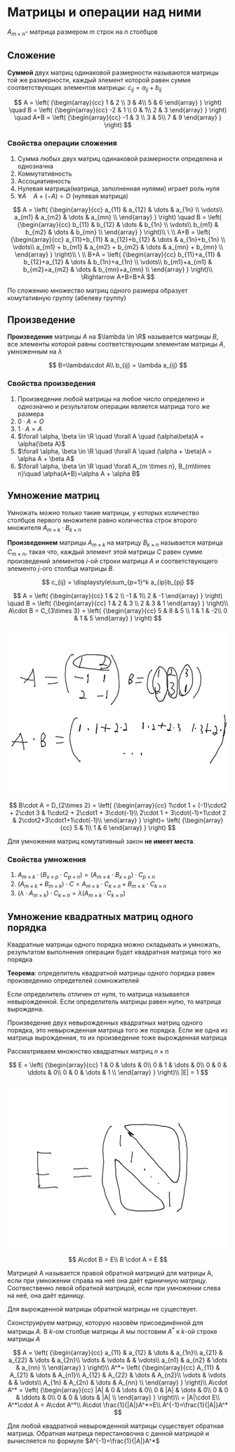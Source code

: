 # Матрицы и операции над ними

$A_{m\times n}$- матрица размером $m$ строк на $n$ столбцов

## Сложение

**Суммой** двух матриц одинаковой размерности называются матрицы той же размерности, каждый элемент которой равен сумме соответствующих элементов матрицы:
$c_{ij} = a_{ij} + b_{ij}$

$$
A = 
\left( {\begin{array}{cc}
    1 & 2 \\
    3 & 4\\
    5 & 6
  \end{array} } \right)
\quad
B = 
\left( {\begin{array}{cc}
    -2 & 1 \\
    0 & 1\\
    2 & 3
  \end{array} } \right)
\quad
A+B = 
\left( {\begin{array}{cc}
    -1 & 3 \\
    3 & 5\\
    7 & 9
  \end{array} } \right)
$$

### Свойства операции сложения

1. Сумма любых двух матриц одинаковой размерности определена и однозначна
2. Коммутативность
3. Ассоциативность
4. Нулевая матрица(матрица, заполненная нулями) играет роль нуля
5. $\forall A \quad A+(-A)=O$ (нулевая матрица)

$$
A = 
\left( {\begin{array}{cc}
    a_{11} & a_{12} & \dots & a_{1n} \\
    \vdots\\
    a_{m1} & a_{m2} & \dots & a_{mn} \\
  \end{array} } \right)
\quad
B = \left( {\begin{array}{cc}
    b_{11} & b_{12} & \dots & b_{1n} \\
    \vdots\\
    b_{m1} & b_{m2} & \dots & b_{mn} \\
  \end{array} } \right)\\
\ \\
A+B = 
\left( {\begin{array}{cc}
    a_{11}+b_{11} & a_{12}+b_{12} & \dots & a_{1n}+b_{1n} \\
    \vdots\\
    a_{m1} + b_{m1} & a_{m2} + b_{m2} & \dots & a_{mn} + b_{mn} \\
  \end{array} } \right)\\
\ \\
B+A = \left( {\begin{array}{cc}
    b_{11}+a_{11} & b_{12}+a_{12} & \dots & b_{1n}+a_{1n} \\
    \vdots\\
    b_{m1}+a_{m1} & b_{m2}+a_{m2} & \dots & b_{mn}+a_{mn} \\
  \end{array} } \right)\\
\Rightarrow A+B=B+A
$$

По сложению множество матриц одного размера образует комутативную группу (абелеву группу)

## Произведение

**Произведение** матрицы $A$ на $\lambda \in \R$ называется матрицы $B$, все элементы которой равны соответствующим элементам матрицы $A$, умноженным на $\lambda$

$$
B=\lambda\cdot A\\
b_{ij} = \lambda a_{ij}
$$

### Свойства произведения
1. Произведение любой матрицы на любое число определено и однозначно и результатом операции является матрица того же размера
2. $0\cdot A = O$
3. $1\cdot A = A$
4. $\forall \alpha, \beta \in \R \quad \forall A \quad (\alpha\beta)A = \alpha(\beta A)$
5. $\forall \alpha, \beta \in \R \quad \forall A \quad (\alpha + \beta)A = \alpha A + \beta A$
6. $\forall \alpha, \beta \in \R \quad \forall A_{m \times n}, B_{m\times n}\quad \alpha(A+B)=\alpha A + \alpha B$

## Умножение матриц
Умножать можно только такие матрицы, у которых количество столбцов первого множителя равно количества строк второго множителя $A_{m\times k} \cdot B_{k \times n}$

**Произведением** матрицы $A_{m\times k}$ на матрицу $B_{k \times n}$ называется матрица $C_{m\times n}$, такая что, каждый элемент этой матрицы $C$ равен сумме произведений элементов $i$-ой строки матрица $A$ и соответствующего элементо $j$-ого столбца матрицы $B$.

$$
c_{ij} = \displaystyle\sum_{p=1}^k a_{ip}b_{pj}
$$

$$
A = 
\left( {\begin{array}{cc}
    1 & 2 \\
    -1 & 1\\
    2 & -1
  \end{array} } \right)
\quad
B =
\left( {\begin{array}{cc}
    1 & 2 & 3 \\
    2 & 3 & 1
  \end{array} } \right)\\
A\cdot B = C_{3\times 3} = 
\left( {\begin{array}{cc}
    5 & 8 & 5 \\
    1 & 1 & -2\\
    0 & 1 & 5
  \end{array} } \right)
$$

![Умножение](10_04_01.png)

$$
B\cdot A = D_{2\times 2} = \left( {\begin{array}{cc}
    1\cdot 1 + (-1)\cdot2 + 2\cdot 3 & 1\cdot2 + 2\cdot1 + 3\cdot(-1)\\
    2\cdot 1 + 3\cdot(-1)+1\cdot 2 & 2\cdot2+3\cdot1+1\cdot(-1)\\
  \end{array} } \right)= \left( {\begin{array}{cc}
    5 & 1\\
    1 & 6
  \end{array} } \right)
$$

Для умножения матриц комутативный закон **не имеет места**.

### Свойства умножения
1. $A_{m\times k} \cdot (B_{x\times p} \cdot C_{p\times n}) = (A_{m\times k} \cdot B_{x\times p}) \cdot C_{p\times n}$
2. $(A_{m\times k}+B_{m\times k})\cdot C = A_{m\times k} \cdot C_{k\times n} + B_{m\times k} \cdot C_{k\times n}$
1. $(\lambda \cdot A_{m\times k})\cdot C_{k\times n} = \lambda(A_{m\times k} \cdot C_{k \times n})$

## Умножение квадратных матриц одного порядка

Квадратные матрицы одного порядка можно складывать и умножать, результатом выполнения операции будет квадратная матрица того же порядка

**Теорема**: определитель квадратной матрицы одного порядка равен произведению опредетелей сомножителей

Если определитель отличен от нуля, то матрица называется невырожденной. Если определитель матрицы равен нулю, то матрица вырождена.

Произведение двух невырожденных квадратных матриц одного порядка, это невырожденная матрица того же порядка. Если же одна из матрица вырожденная, то их произведение тоже вырожденная матрица

Рассматриваем множнство квадратных матриц $n\times n$

$$
E =
\left( {\begin{array}{cc}
    1 & 0 & \dots & 0\\
    0 & 1 &  \dots & 0\\
    0 & 0 & \ddots & 0\\
    0 & 0 & \dots & 1 \\
  \end{array} } \right)\\
|E| = 1
$$

![Единичная матрица](10_04_02.png)

$$
A\cdot B = E\\
B \cdot A = E
$$

Матрицей A называется правой обратной матрицей для матрицы A, если при умножении справа на неё она даёт единичную матрицу. Соотвественно левой обратной матрицой, если при умножении слева на неё, она даёт единицу.

Для вырожденной матрицы обратной матрицы не существует.

Сконструируем матрицу, которую назовём присоединённой для матрицы $A$. В $k$-ом столбце матрицы $A$ мы постовим $A^*$ к $k$-ой строке матрицы $A$

$$
A =
\left( {\begin{array}{cc}
    a_{11} & a_{12} & \dots & a_{1n}\\
    a_{21} & a_{22} &  \dots & a_{2n}\\
    \vdots & \vdots &  & \vdots\\
    a_{n1} & a_{n2} & \dots & a_{nn} \\
  \end{array} } \right)\\
A^*=
\left( {\begin{array}{cc}
    A_{11} & A_{21} & \dots & A_{n1}\\
    A_{12} & A_{22} &  \dots & A_{n2}\\
    \vdots & \vdots &  & \vdots\\
    A_{1n} & A_{2n} & \dots & A_{nn} \\
  \end{array} } \right)\\
A\cdot A^* =
\left( {\begin{array}{cc}
    |A| & 0 & \dots & 0\\
    0 & |A| &  \dots & 0\\
    0 & 0 & \ddots & 0\\
    0 & 0 & \dots & |A| \\
  \end{array} } \right)\\
= |A|\cdot E\\
A^*\cdot A = A\cdot A^*\\
A\cdot \frac{1}{|A|}A^*=E\\
A^{-1}=\frac{1}{|A|}A^*
$$

Для любой квадратной невырожденной матрицы существует обратная матрица. Обратная матрица перестановочна с данной матрицой и вычисляется по формуле $A^{-1}=\frac{1}{|A|}A^*$